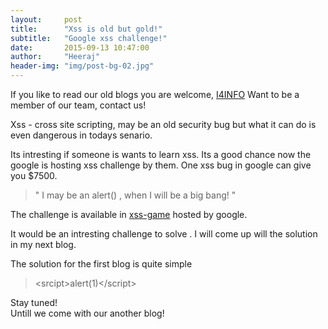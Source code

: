 ```yaml
---
layout:     post
title:      "Xss is old but gold!"
subtitle:   "Google xss challenge!"
date:       2015-09-13 10:47:00
author:     "Heeraj"
header-img: "img/post-bg-02.jpg"
---
```


<p> If you like to read our old blogs you are welcome, <a href="http://heeraj123.wordpress.com">I4INFO</a> Want to be a member of our team, contact us! </p>

<p>Xss - cross site scripting, may be an old security bug but what it can do is even dangerous in todays senario.</p>

<p>Its intresting if someone is wants to learn xss. Its a good chance now the google is hosting xss challenge by them.
One xss bug in google can give you $7500. </p>

<blockquote>" I may be an alert() , when I will be a big bang! "</blockquote>

<p>The challenge is available in <a href="https://xss-game.appspot.com/level2">xss-game</a> hosted by google.<p>

<p>It would be an intresting challenge to solve . I will come up will the solution in my next blog.<p>

<p>The solution for the first blog is quite simple</p>

<blockquote>&#x3C;srcipt&#x3E;alert(1)&#x3C;/script&#x3E;</blockquote>

<p>Stay tuned!<br> Untill we come with our another blog!</p>






